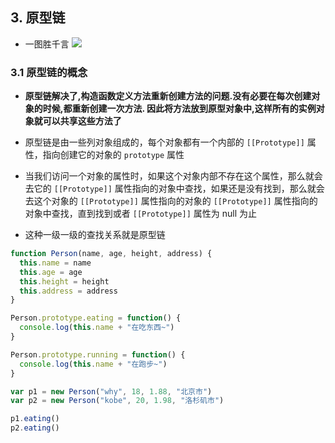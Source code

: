 
## 3. 原型链

- 一图胜千言
![](https://imgsbed-1301560453.cos.ap-shanghai.myqcloud.com//blog202305242139300.png)

### 3.1 原型链的概念

- **原型链解决了,构造函数定义方法重新创建方法的问题.没有必要在每次创建对象的时候,都重新创建一次方法. 因此将方法放到原型对象中,这样所有的实例对象就可以共享这些方法了**

- 原型链是由一些列对象组成的，每个对象都有一个内部的 `[[Prototype]]` 属性，指向创建它的对象的 `prototype` 属性
- 当我们访问一个对象的属性时，如果这个对象内部不存在这个属性，那么就会去它的 `[[Prototype]]` 属性指向的对象中查找，如果还是没有找到，那么就会去这个对象的 `[[Prototype]]` 属性指向的对象的 `[[Prototype]]` 属性指向的对象中查找，直到找到或者 `[[Prototype]]` 属性为 null 为止
- 这种一级一级的查找关系就是原型链


```js
function Person(name, age, height, address) {
  this.name = name
  this.age = age
  this.height = height
  this.address = address
}

Person.prototype.eating = function() {
  console.log(this.name + "在吃东西~")
}

Person.prototype.running = function() {
  console.log(this.name + "在跑步~")
}

var p1 = new Person("why", 18, 1.88, "北京市")
var p2 = new Person("kobe", 20, 1.98, "洛杉矶市")

p1.eating()
p2.eating()
```